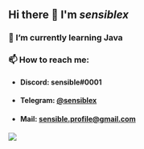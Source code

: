 ## Hi there 👋 I'm _**sensiblex**_

### 🌱 I’m currently learning Java
### 📫 How to reach me:
  - #### Discord: sensible#0001
  - #### Telegram: [@sensiblex](https://t.me/sensiblex)
  - #### Mail: sensible.profile@gmail.com
<a href="https://github.com/animeflame">
  <img align="center" src="https://github-readme-stats.anuraghazra1.vercel.app/api?username=sensiblex&show_icons=true&count_private=true&theme=blueberry&hide_border=true">
</a>
<br>
   


